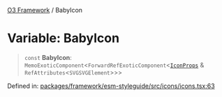 [O3 Framework](../API.md) / BabyIcon

# Variable: BabyIcon

> `const` **BabyIcon**: `MemoExoticComponent`\<`ForwardRefExoticComponent`\<[`IconProps`](../type-aliases/IconProps.md) & `RefAttributes`\<`SVGSVGElement`\>\>\>

Defined in: [packages/framework/esm-styleguide/src/icons/icons.tsx:63](https://github.com/habeshabro/openmrs-esm-core/blob/main/packages/framework/esm-styleguide/src/icons/icons.tsx#L63)
